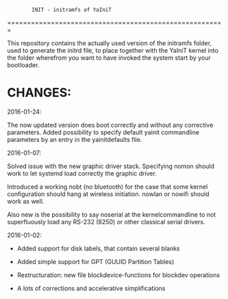             INIT - initramfs of YaIniT
=======================================================

This repository contains the actually used version of
the initramfs folder, used to generate the initrd file,
to place together with the YaIniT kernel into the folder
wherefrom you want to have invoked the system start by your bootloader.


CHANGES:
=========


2016-01-24:

The now updated version does boot correctly and without any corrective
parameters.
Added possibility to specify default yainit commandline parameters by an entry
in the yainitdefaults file.  

2016-01-07:

Solved issue with the new graphic driver stack. Specifying nomon should 
work to let systemd load correctly the graphic driver. 

Introduced a working nobt (no bluetooth) for the case that some 
kernel configuration should hang at wireless initiation. 
nowlan or nowifi should work as well.

Also new is the possibility to say noserial at the kernelcommandline to
not superfluously load any RS-232 (8250) or other classical serial drivers. 

2016-01-02:

- Added support for disk labels, that contain several blanks

- Added simple support for GPT (GUUID Partition Tables)

- Restructuration: new file blockdevice-functions for blockdev operations

- A lots of corrections and accelerative simplifications


